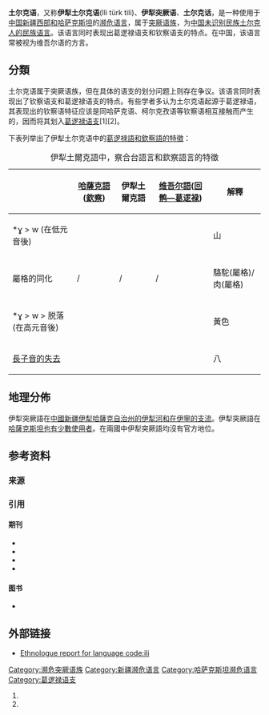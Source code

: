**土尔克语**，又称**伊犁土尔克语**(Ili türk tili)、**伊犁突厥语**、**土尔克话**，是一种使用于[中国](https://zh.wikipedia.org/wiki/中国 "wikilink")[新疆西部和](https://zh.wikipedia.org/wiki/新疆 "wikilink")[哈萨克斯坦](../Page/哈萨克斯坦.md "wikilink")的[濒危语言](https://zh.wikipedia.org/wiki/濒危语言 "wikilink")，属于[突厥语族](../Page/突厥语族.md "wikilink")，为[中国未识别民族](https://zh.wikipedia.org/wiki/中国未识别民族 "wikilink")[土尔克人的民族语言](https://zh.wikipedia.org/wiki/土尔克人 "wikilink")。该语言同时表现出葛逻禄语支和钦察语支的特点。在中国，该语言常被视为维吾尔语的方言。

## 分類

土尔克语属于突厥语族，但在具体的语支的划分问题上则存在争议。该语言同时表现出了钦察语支和葛逻禄语支的特点。有些学者多认为土尔克语起源于葛逻禄语，其表现出的钦察语特征应该是同哈萨克语、柯尔克孜语等钦察语相互接触而产生的，因而将其划入[葛逻禄语支](../Page/葛逻禄语支.md "wikilink")\[1\]\[2\]。

下表列举出了伊犁土尔克语中的[葛逻禄語和](https://zh.wikipedia.org/wiki/葛逻禄語 "wikilink")[欽察語的特徵](https://zh.wikipedia.org/wiki/欽察語 "wikilink")：

<table>
<caption>伊犁土爾克語中，察合台語言和欽察語言的特徵</caption>
<thead>
<tr class="header">
<th><p> </p></th>
<th><p><a href="https://zh.wikipedia.org/wiki/哈薩克語" title="wikilink">哈薩克語</a> (<a href="../Page/欽察.md" title="wikilink">欽察</a>)</p></th>
<th><p>伊犁土爾克語</p></th>
<th><p><a href="https://zh.wikipedia.org/wiki/维吾尔語" title="wikilink">维吾尔語</a>(<a href="https://zh.wikipedia.org/wiki/回鹘—葛逻禄" title="wikilink">回鹘—葛逻禄</a>)</p></th>
<th><p>解釋</p></th>
</tr>
</thead>
<tbody>
<tr class="odd">
<td><p>*ɣ &gt; w (在低元音後)</p></td>
<td></td>
<td></td>
<td></td>
<td><p>山</p></td>
</tr>
<tr class="even">
<td><p>屬格的同化</p></td>
<td><p>/ </p></td>
<td><p>/ </p></td>
<td><p>/ </p></td>
<td><p>駱駝(屬格)/肉(屬格)</p></td>
</tr>
<tr class="odd">
<td><p>*ɣ &gt; w &gt; 脱落 (在高元音後)</p></td>
<td></td>
<td></td>
<td></td>
<td><p>黃色</p></td>
</tr>
<tr class="even">
<td><p><a href="https://zh.wikipedia.org/wiki/長子音" title="wikilink">長子音的失去</a></p></td>
<td></td>
<td></td>
<td></td>
<td><p>八</p></td>
</tr>
</tbody>
</table>

## 地理分佈

伊犁突厥語在[中國](../Page/中國.md "wikilink")[新疆](../Page/新疆维吾尔自治区.md "wikilink")[伊犁哈薩克自治州的](https://zh.wikipedia.org/wiki/伊犁哈薩克自治州 "wikilink")[伊犁河和在](https://zh.wikipedia.org/wiki/伊犁河 "wikilink")[伊寧的](../Page/伊宁县.md "wikilink")[支流](https://zh.wikipedia.org/wiki/支流 "wikilink")。伊犁突厥語在[哈薩克斯坦也有少數使用者](https://zh.wikipedia.org/wiki/哈薩克斯坦 "wikilink")。在兩國中伊犁突厥語均沒有官方地位。

## 参考资料 

### 来源

### 引用

#### 期刊

  -
  -
  -
  -
#### 图书

  -
## 外部链接

  - [Ethnologue report for language code:ili](http://www.ethnologue.com/show_language.asp?code=ili)

[Category:濒危突厥语族](https://zh.wikipedia.org/wiki/Category:濒危突厥语族 "wikilink") [Category:新疆濒危语言](https://zh.wikipedia.org/wiki/Category:新疆濒危语言 "wikilink") [Category:哈萨克斯坦濒危语言](https://zh.wikipedia.org/wiki/Category:哈萨克斯坦濒危语言 "wikilink") [Category:葛逻禄语支](https://zh.wikipedia.org/wiki/Category:葛逻禄语支 "wikilink")

1.
2.